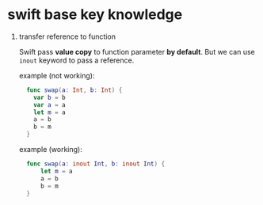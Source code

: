 # swift base key knowledge

1. transfer reference to function

    Swift pass **value copy** to function parameter **by default**. But we can use `inout` keyword to pass a reference.

    example (not working):
    ```swift
      func swap(a: Int, b: Int) {
        var b = b
        var a = a
        let m = a
        a = b
        b = m
      }
    ```

    example (working):
    ```swift
      func swap(a: inout Int, b: inout Int) {
          let m = a
          a = b
          b = m
      }
    ```